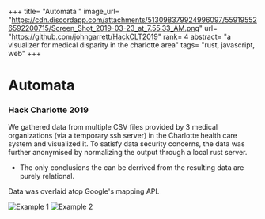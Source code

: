 +++
title= "Automata "
image_url= "https://cdn.discordapp.com/attachments/513098379924996097/559195526592200715/Screen_Shot_2019-03-23_at_7.55.33_AM.png"
url= "https://github.com/johngarrett/HackCLT2019"
rank= 4
abstract= "a visualizer for medical disparity in the charlotte area"
tags= "rust, javascript, web"
+++

# Automata

### Hack Charlotte 2019

We gathered data from multiple CSV files provided by 3 medical organizations (via a temporary ssh server) in the Charlotte health care system and visualized it.
To satisfy data security concerns, the data was further anonymised by normalizing the output through a local rust server.
  - The only conclusions the can be derrived from the resulting data are purely relational.

Data was overlaid atop Google's mapping API.

![Example 1](https://cdn.discordapp.com/attachments/513098379924996097/559195526592200715/Screen_Shot_2019-03-23_at_7.55.33_AM.png)
![Example 2](https://cdn.discordapp.com/attachments/513098379924996097/559195525497225216/Screen_Shot_2019-03-23_at_7.55.54_AM.jpg)
